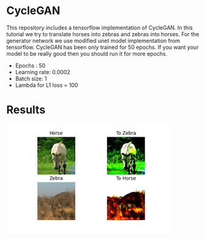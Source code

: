 # CycleGAN
This repository includes a tensorflow implementation of CycleGAN. In this tutorial we try to translate horses into zebras and zebras into horses. For the generator network we use modified unet model implementation from tensorflow. CycleGAN has been only trained for 50 epochs. If you want your model to be really good then you should run it for more epochs.

* Epochs : 50
* Learning rate: 0.0002
* Batch size: 1
* Lambda for L1 loss = 100

# Results
![Results](./1.png)